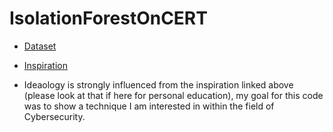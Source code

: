 # IsolationForestOnCERT

- [Dataset](https://kilthub.cmu.edu/articles/dataset/Insider_Threat_Test_Dataset/12841247/1?file=24856766)
- [Inspiration](https://medium.com/cyberdatascience-org/insider-threat-iforest-3ed5c5857772)

- Ideaology is strongly influenced from the inspiration linked above (please look at that if here for personal education), my goal for this code was to show a technique I am interested in within the field of Cybersecurity.
